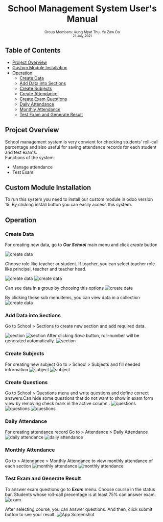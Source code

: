 <div align="center">
  <h1> School Management System User's Manual</h1>
 
  <sub>Group Members: Aung Myat Thu, Ye Zaw Oo
  <br>
  <small> 21, July, 2021</small>
  </sub>
</div>

## Table of Contents
- [Project Overview](#project-overview)
- [Custom Module Installation](#custom-module-installation)
- [Operation](#operation)
    - [Create Data](#create-data)
    - [Add Data into Sections](#add-data-into-sections)
    - [Create Subjects](#create-subjects)
    - [Create Attendance](#create-attendance)
    - [Create Exam Questions](#create-exam-questions)
    - [Daily Attendance](#daily-attendance)
    - [Monthly Attendance](#monthly-attendance)
    - [Test Exam and Generate Result](#test-exam-and-generate-result)

## Projcet Overview
School management system is very convient for checking students' roll-call percentage and also useful  for saving attendance records for each student and test exams.<br>
    Functions of the system:
- Manage attendance
- Test Exam


## Custom Module Installation
To run this system you need to install our custom module in odoo version 15. By clicking install button you can easily access this system.


## Operation
### Create Data
For creating new data, go to ***Our School*** main menu and click *create* button

![create data](./image/create.png)

Choose role like teacher or student. If teacher, you can select teacher role like principal, teacher and teacher head.

![create data](./image/create_student.png)
![create data](./image/create_teacher.png)

Can see data in a group by choosing this options
![create data](./image/collection.png)

By clicking these sub menuitems, you can view data in a collection
![create data](./image/collection_gp.png)

### Add Data into Sections
Go to School > Sections to create new section and add required data.

![section](./image/section.png)
![section](./image/section_create.png)
After clicking *Save* button, roll-number will be generated automatically.
![section](./image/section_save.png)

### Create Subjects
For creating new subject Go to > School > Subjects and fill needed information
![subject](./image/subject.png)
![subject](./image/subject_create.png)

### Create Questions
Go to School > Questions menu and write questions and define correct answers.Can hide some questions that do not want to show in exam form view by removing check mark  in the active column .
![questions](./image/question.png)
![questions](./image/question_create.png)
![questions](./image/question_remove.png)

### Daily Attendance
For creating attendance record Go to > Attendance > Daily Attendance
![daily attendance](./image/daily_attendance.png)
![daily attendance](./image/daily_attendance_create.png)

### Monthly Attendance 
Go to > Attendance > Monthly Attendance to view monthly attendance of each section
![monthly attendance](./image/monthly_attendance.png)
![monthly attendance](./image/monthly_attendance_create.png)

### Test Exam and Generate Result
To answer exam questions go to ***Exam*** menu. Choose course in the status bar. Students whose roll-call precentage is at least 75% can answer exam.
![exam](./image/exam.png)

After selecting course, you can answer questions. And then, click submit button to see your result.
![App Screenshot](https://via.placeholder.com/468x300?text=App+Screenshot+Here)